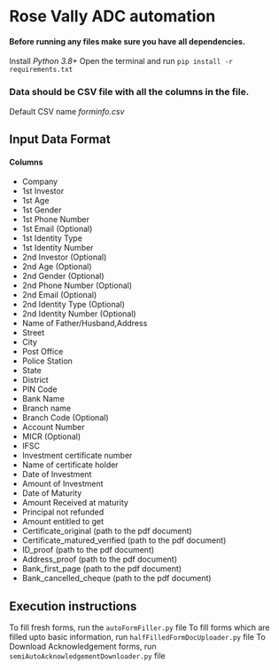 # Rose Vally ADC automation

####  Before running any files make sure you have all dependencies.
Install _Python 3.8+_
Open the terminal and run 
`pip install -r requirements.txt`

### Data should be CSV file with all the columns in the file.
Default CSV name *forminfo.csv*
## Input Data Format
#### Columns
- Company
- 1st Investor
- 1st Age
- 1st Gender
- 1st Phone Number
- 1st Email (Optional)
- 1st Identity Type
- 1st Identity Number
- 2nd Investor (Optional)
- 2nd Age (Optional)
- 2nd Gender (Optional)
- 2nd Phone Number (Optional)
- 2nd Email (Optional)
- 2nd Identity Type (Optional)
- 2nd Identity Number (Optional)
- Name of Father/Husband,Address
- Street
- City
- Post Office
- Police Station
- State
- District
- PIN Code
- Bank Name
- Branch name
- Branch Code (Optional)
- Account Number
- MICR (Optional)
- IFSC
- Investment certificate number
- Name of certificate holder
- Date of Investment
- Amount of Investment
- Date of Maturity
- Amount Received at maturity
- Principal not refunded
- Amount entitled to get
- Certificate_original (path to the pdf document)
- Certificate_matured_verified (path to the pdf document)
- ID_proof (path to the pdf document)
- Address_proof (path to the pdf document)
- Bank_first_page (path to the pdf document)
- Bank_cancelled_cheque (path to the pdf document)


## Execution instructions
To fill fresh forms, run the `autoFormFiller.py` file
To fill forms which are filled upto basic information, run `halfFilledFormDocUploader.py` file
To Download Acknowledgement forms, run `semiAutoAcknowledgementDownloader.py` file

